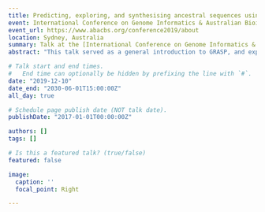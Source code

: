 ```yaml
---
title: Predicting, exploring, and synthesising ancestral sequences using GRASP
event: International Conference on Genome Informatics & Australian Bioinformatics and Computational Biology Society
event_url: https://www.abacbs.org/conference2019/about
location: Sydney, Australia
summary: Talk at the [International Conference on Genome Informatics & Australian Bioinformatics and Computational Biology Society](https://www.abacbs.org/conference2019/about) | [Click to download presentation slides.](talk/abacbs/ABACBS_slides.pdf)
abstract: "This talk served as a general introduction to GRASP, and explained its advantages and novel applications<br><br>[Click to download presentation slides.](ABACBS_slides.pdf)"

# Talk start and end times.
#   End time can optionally be hidden by prefixing the line with `#`.
date: "2019-12-10"
date_end: "2030-06-01T15:00:00Z"
all_day: true

# Schedule page publish date (NOT talk date).
publishDate: "2017-01-01T00:00:00Z"

authors: []
tags: []

# Is this a featured talk? (true/false)
featured: false

image:
  caption: ''
  focal_point: Right

---
```


